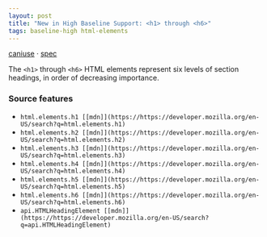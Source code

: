 ```yaml
---
layout: post
title: "New in High Baseline Support: <h1> through <h6>"
tags: baseline-high html-elements
---
```


[caniuse](https://caniuse.com/?search=headings) · [spec](https://html.spec.whatwg.org/multipage/sections.html#the-h1,-h2,-h3,-h4,-h5,-and-h6-elements)

The `<h1>` through `<h6>` HTML elements represent six levels of section headings, in order of decreasing importance.

### Source features

- ``html.elements.h1 [[mdn]](https://https://developer.mozilla.org/en-US/search?q=html.elements.h1)``
- ``html.elements.h2 [[mdn]](https://https://developer.mozilla.org/en-US/search?q=html.elements.h2)``
- ``html.elements.h3 [[mdn]](https://https://developer.mozilla.org/en-US/search?q=html.elements.h3)``
- ``html.elements.h4 [[mdn]](https://https://developer.mozilla.org/en-US/search?q=html.elements.h4)``
- ``html.elements.h5 [[mdn]](https://https://developer.mozilla.org/en-US/search?q=html.elements.h5)``
- ``html.elements.h6 [[mdn]](https://https://developer.mozilla.org/en-US/search?q=html.elements.h6)``
- ``api.HTMLHeadingElement [[mdn]](https://https://developer.mozilla.org/en-US/search?q=api.HTMLHeadingElement)``
